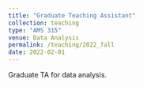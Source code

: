 ```yaml
---
title: "Graduate Teaching Assistant"
collection: teaching
type: "AMS 315"
venue: Data Analysis
permalink: /teaching/2022_fall
date: 2022-02-01
---
```


Graduate TA for data analysis.
